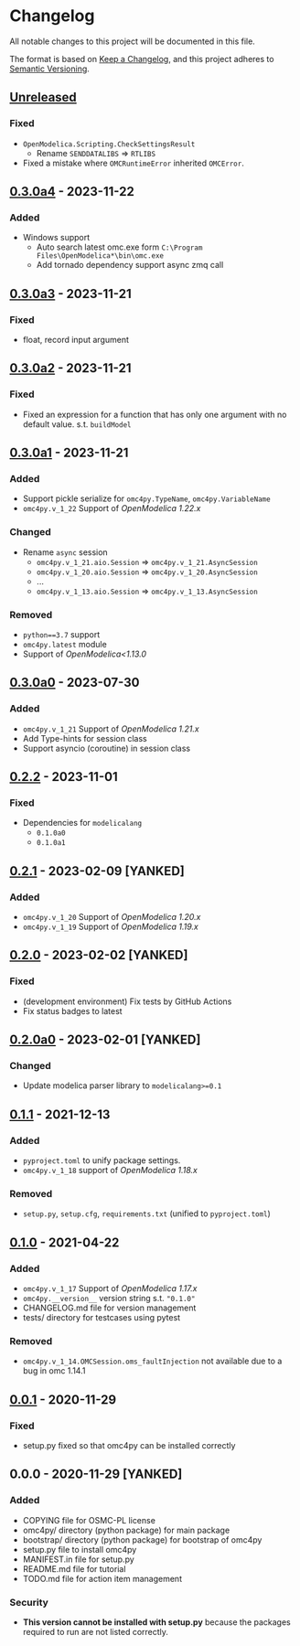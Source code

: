 # Changelog

All notable changes to this project will be documented in this file.

The format is based on [Keep a Changelog](https://keepachangelog.com/en/1.0.0/),
and this project adheres to [Semantic Versioning](https://semver.org/spec/v2.0.0.html).

## [Unreleased]

### Fixed

- `OpenModelica.Scripting.CheckSettingsResult`
    - Rename `SENDDATALIBS` => `RTLIBS`
- Fixed a mistake where `OMCRuntimeError` inherited `OMCError`.

## [0.3.0a4] - 2023-11-22

### Added

- Windows support
    - Auto search latest omc.exe form `C:\Program Files\OpenModelica*\bin\omc.exe`
    - Add tornado dependency support async zmq call

## [0.3.0a3] - 2023-11-21

### Fixed

- float, record input argument

## [0.3.0a2] - 2023-11-21

### Fixed

- Fixed an expression for a function that has only one argument with no default value. s.t. `buildModel`

## [0.3.0a1] - 2023-11-21

### Added

- Support pickle serialize for `omc4py.TypeName`, `omc4py.VariableName`
- `omc4py.v_1_22` Support of _OpenModelica 1.22.x_

### Changed

- Rename `async` session
    - `omc4py.v_1_21.aio.Session` => `omc4py.v_1_21.AsyncSession`
    - `omc4py.v_1_20.aio.Session` => `omc4py.v_1_20.AsyncSession`
    - ...
    - `omc4py.v_1_13.aio.Session` => `omc4py.v_1_13.AsyncSession`

### Removed

- `python==3.7` support
- `omc4py.latest` module
- Support of _OpenModelica<1.13.0_

## [0.3.0a0] - 2023-07-30

### Added

- `omc4py.v_1_21` Support of _OpenModelica 1.21.x_
- Add Type-hints for session class
- Support asyncio (coroutine) in session class

## [0.2.2] - 2023-11-01

### Fixed

- Dependencies for `modelicalang`
    - `0.1.0a0`
    - `0.1.0a1`

## [0.2.1] - 2023-02-09 [YANKED]

### Added

- `omc4py.v_1_20` Support of _OpenModelica 1.20.x_
- `omc4py.v_1_19` Support of _OpenModelica 1.19.x_

## [0.2.0] - 2023-02-02 [YANKED]

### Fixed

- (development environment) Fix tests by GitHub Actions
- Fix status badges to latest

## [0.2.0a0] - 2023-02-01 [YANKED]

### Changed

- Update modelica parser library to `modelicalang>=0.1`

## [0.1.1] - 2021-12-13

### Added

- `pyproject.toml` to unify package settings.
- `omc4py.v_1_18` support of _OpenModelica 1.18.x_

### Removed

- `setup.py`, `setup.cfg`, `requirements.txt` (unified to `pyproject.toml`)

## [0.1.0] - 2021-04-22

### Added

- `omc4py.v_1_17` Support of _OpenModelica 1.17.x_
- `omc4py.__version__` version string s.t. `"0.1.0"`
- CHANGELOG.md file for version management
- tests/ directory for testcases using pytest

### Removed

- `omc4py.v_1_14.OMCSession.oms_faultInjection` not available due to a bug in omc 1.14.1

## [0.0.1] - 2020-11-29

### Fixed

- setup.py fixed so that omc4py can be installed correctly

## 0.0.0 - 2020-11-29 [YANKED]

### Added

- COPYING file for OSMC-PL license
- omc4py/ directory (python package) for main package
- bootstrap/ directory (python package) for bootstrap of omc4py
- setup.py file to install omc4py
- MANIFEST.in file for setup.py
- README.md file for tutorial
- TODO.md file for action item management

### Security

- __This version cannot be installed with setup.py__ because the packages required to run are not listed correctly.

[Unreleased]: https://github.com/ijknabla/OpenModelicaCompilerForPython/compare/v0.3.0a4...HEAD
[0.3.0a4]: https://github.com/ijknabla/OpenModelicaCompilerForPython/compare/v0.3.0a3...v0.3.0a4
[0.3.0a3]: https://github.com/ijknabla/OpenModelicaCompilerForPython/compare/v0.3.0a2...v0.3.0a3
[0.3.0a2]: https://github.com/ijknabla/OpenModelicaCompilerForPython/compare/v0.3.0a1...v0.3.0a2
[0.3.0a1]: https://github.com/ijknabla/OpenModelicaCompilerForPython/compare/v0.3.0a0...v0.3.0a1
[0.3.0a0]: https://github.com/ijknabla/OpenModelicaCompilerForPython/compare/v0.2.2...v0.3.0a0
[0.2.2]: https://github.com/ijknabla/OpenModelicaCompilerForPython/compare/v0.2.1...v0.2.2
[0.2.1]: https://github.com/ijknabla/OpenModelicaCompilerForPython/compare/v0.2.0...v0.2.1
[0.2.0]: https://github.com/ijknabla/OpenModelicaCompilerForPython/compare/v0.2.0a0...v0.2.0
[0.2.0a0]: https://github.com/ijknabla/OpenModelicaCompilerForPython/compare/v0.1.1...v0.2.0a0
[0.1.1]: https://github.com/ijknabla/OpenModelicaCompilerForPython/compare/v0.1.0...v0.1.1
[0.1.0]: https://github.com/ijknabla/OpenModelicaCompilerForPython/compare/v0.0.1...v0.1.0
[0.0.1]: https://github.com/ijknabla/OpenModelicaCompilerForPython/compare/v0.0.0...v0.0.1
[0.0.0]: https://github.com/ijknabla/OpenModelicaCompilerForPython/releases/tag/v0.0.0
